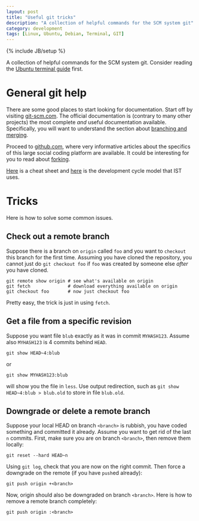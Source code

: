 ```yaml
---
layout: post
title: "Useful git tricks"
description: "A collection of helpful commands for the SCM system git"
category: development
tags: [Linux, Ubuntu, Debian, Terminal, GIT]
---
```

{% include JB/setup %}

A collection of helpful commands for the SCM system git. Consider reading the [Ubuntu terminal guide](http://opentox.github.com/General/2012/05/18/improved-ubuntu-terminal/) first.

# General git help

There are some good places to start looking for documentation. Start off by visiting [git-scm.com](http://git-scm.com/doc). The official documentation is (contrary to many other projects) the most complete *and* useful documentation available. Specifically, you will want to understand the section about [branching and merging](http://git-scm.com/book/en/Git-Branching-Basic-Branching-and-Merging).

Proceed to [github.com](https://help.github.com/categories/18/articles), where very informative articles about the specifics of this large social coding platform are available. It could be interesting for you to read about [forking](https://help.github.com/articles/fork-a-repo).

[Here](http://cheat.errtheblog.com/s/git) is a cheat sheet and [here](http://nvie.com/posts/a-successful-git-branching-model/) is the development cycle model that IST uses.


# Tricks

Here is how to solve some common issues.

## Check out a remote branch

Suppose there is a branch on `origin` called `foo` and you want to `checkout` this branch for the first time. Assuming you have cloned the repository, you cannot just do `git checkout foo` if `foo` was created by someone else *after* you have cloned.

    git remote show origin # see what's available on origin
    git fetch              # download everything available on origin
    git checkout foo       # now just checkout foo

Pretty easy, the trick is just in using `fetch`.

## Get a file from a specific revision

Suppose you want file `blub` exactly as it was in commit `MYHASH123`. Assume also `MYHASH123` is 4 commits behind `HEAD`.

    git show HEAD~4:blub

or

    git show MYHASH123:blub

will show you the file in `less`. Use output redirection, such as `git show HEAD~4:blub > blub.old` to store in file `blub.old`.


## Downgrade or delete a remote branch

Suppose your local HEAD on branch `<branch>` is rubbish, you have coded something and committed it already. Assume you want to get rid of the last `n` commits.
First, make sure you are on branch `<branch>`, then remove them locally:

    git reset --hard HEAD~n

Using `git log`, check that you are now on the right commit. Then force a downgrade on the remote (if you have `push`ed already):

    git push origin +<branch>

Now, origin should also be downgraded on branch `<branch>`. Here is how to remove a remote branch completely:

    git push origin :<branch>

